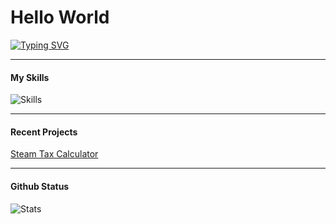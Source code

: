 # Hello World

[![Typing SVG](https://readme-typing-svg.demolab.com?font=Fira+Code&pause=1000&random=false&width=435&lines=My+name+is+iPig)](https://git.io/typing-svg)

---

#### My Skills

![Skills](https://skillicons.dev/icons?i=py,go,java,cpp,kotlin,react)
 
---

#### Recent Projects

[Steam Tax Calculator](https://github.com/ipigtw/steam-tax-calculator)

---

#### Github Status

![Stats](https://github-readme-stats.vercel.app/api?username=ipigtw&show_icons=true&theme=dark)
